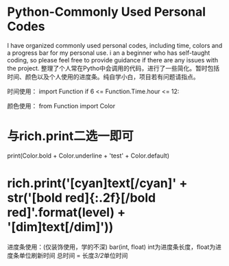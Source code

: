 # Python-Commonly Used Personal Codes
I have organized commonly used personal codes, including time, colors and a progress bar for my personal use.
i an a beginner who has self-taught coding, so please feel free to provide guidance if there are any issues with the project.
整理了个人常在Pytho中会调用的代码，进行了一些简化。暂时包括时间、颜色以及个人使用的进度条。纯自学小白，项目若有问题请指点。

时间使用：
import Function
if 6 <= Function.Time.hour <= 12:

颜色使用：
from Function import Color
# 与rich.print二选一即可
print(Color.bold + Color.underline + 'test' + Color.default)
# rich.print('[cyan]text[/cyan]' + str('[bold red]{:.2f}[/bold red]'.format(level) + '[dim]text[/dim]'))

进度条使用：(仅装饰使用，学的不深)
bar(int, float)
int为进度条长度，float为进度条单位刷新时间
总时间 = 长度*3/2*单位时间

